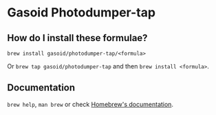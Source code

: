 # Gasoid Photodumper-tap

## How do I install these formulae?

`brew install gasoid/photodumper-tap/<formula>`

Or `brew tap gasoid/photodumper-tap` and then `brew install <formula>`.

## Documentation

`brew help`, `man brew` or check [Homebrew's documentation](https://docs.brew.sh).
